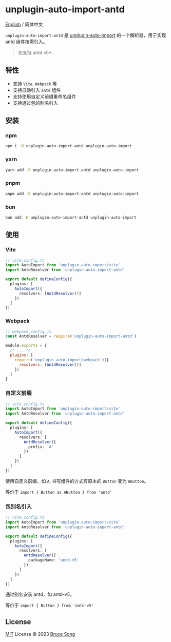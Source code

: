 # unplugin-auto-import-antd

[English](./README.md) / 简体中文

`unplugin-auto-import-antd` 是 [unplugin-auto-import](https://github.com/unplugin/unplugin-auto-import) 的一个解析器，用于实现 antd 组件按需引入。

> 仅支持 antd v5+.

## 特性

- 支持 `Vite`, `Webpack` 等
- 支持自动引入 `antd` 组件
- 支持使用自定义前缀重命名组件
- 支持通过包的别名引入

## 安装

### npm

```bash
npm i -D unplugin-auto-import-antd unplugin-auto-import
```

### yarn

```bash
yarn add -D unplugin-auto-import-antd unplugin-auto-import
```

### pnpm

```bash
pnpm add -D unplugin-auto-import-antd unplugin-auto-import
```

### bun

```bash
bun add -D unplugin-auto-import-antd unplugin-auto-import
```

## 使用

### Vite

```ts
// vite.config.ts
import AutoImport from 'unplugin-auto-import/vite'
import AntdResolver from 'unplugin-auto-import-antd'

export default defineConfig({
  plugins: [
    AutoImport({
      resolvers: [AntdResolver()]
    })
  ]
})
```

### Webpack

```js
// webpack.config.js
const AntdResolver = require('unplugin-auto-import-antd')

module.exports = {
  /* ... */
  plugins: [
    require('unplugin-auto-import/webpack')({
      resolvers: [AntdResolver()]
    })
  ]
}
```

### 自定义前缀

```ts
// vite.config.ts
import AutoImport from 'unplugin-auto-import/vite'
import AntdResolver from 'unplugin-auto-import-antd'

export default defineConfig({
  plugins: [
    AutoImport({
      resolvers: [
        AntdResolver({
          prefix: 'A'
        })
      ]
    })
  ]
})
```

使用自定义前缀，如 `A`, 书写组件的方式有原本的 `Button` 变为 `AButton`。

等价于 `import { Button as AButton } from 'antd'`

### 包别名引入

```ts
// vite.config.ts
import AutoImport from 'unplugin-auto-import/vite'
import AntdResolver from 'unplugin-auto-import-antd'

export default defineConfig({
  plugins: [
    AutoImport({
      resolvers: [
        AntdResolver({
          packageName: 'antd-v5'
        })
      ]
    })
  ]
})
```

通过别名安装 antd，如 antd-v5。

等价于 `import { Button } from 'antd-v5'`

## License

[MIT](/LICENSE) License &copy; 2023 [Bruce Song](https://github.com/recallwei)
